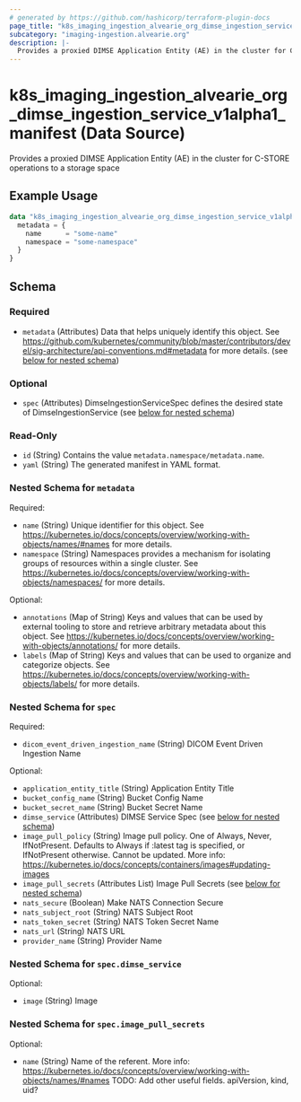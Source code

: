 ```yaml
---
# generated by https://github.com/hashicorp/terraform-plugin-docs
page_title: "k8s_imaging_ingestion_alvearie_org_dimse_ingestion_service_v1alpha1_manifest Data Source - terraform-provider-k8s"
subcategory: "imaging-ingestion.alvearie.org"
description: |-
  Provides a proxied DIMSE Application Entity (AE) in the cluster for C-STORE operations to a storage space
---
```


# k8s_imaging_ingestion_alvearie_org_dimse_ingestion_service_v1alpha1_manifest (Data Source)

Provides a proxied DIMSE Application Entity (AE) in the cluster for C-STORE operations to a storage space

## Example Usage

```terraform
data "k8s_imaging_ingestion_alvearie_org_dimse_ingestion_service_v1alpha1_manifest" "example" {
  metadata = {
    name      = "some-name"
    namespace = "some-namespace"
  }
}
```

<!-- schema generated by tfplugindocs -->
## Schema

### Required

- `metadata` (Attributes) Data that helps uniquely identify this object. See https://github.com/kubernetes/community/blob/master/contributors/devel/sig-architecture/api-conventions.md#metadata for more details. (see [below for nested schema](#nestedatt--metadata))

### Optional

- `spec` (Attributes) DimseIngestionServiceSpec defines the desired state of DimseIngestionService (see [below for nested schema](#nestedatt--spec))

### Read-Only

- `id` (String) Contains the value `metadata.namespace/metadata.name`.
- `yaml` (String) The generated manifest in YAML format.

<a id="nestedatt--metadata"></a>
### Nested Schema for `metadata`

Required:

- `name` (String) Unique identifier for this object. See https://kubernetes.io/docs/concepts/overview/working-with-objects/names/#names for more details.
- `namespace` (String) Namespaces provides a mechanism for isolating groups of resources within a single cluster. See https://kubernetes.io/docs/concepts/overview/working-with-objects/namespaces/ for more details.

Optional:

- `annotations` (Map of String) Keys and values that can be used by external tooling to store and retrieve arbitrary metadata about this object. See https://kubernetes.io/docs/concepts/overview/working-with-objects/annotations/ for more details.
- `labels` (Map of String) Keys and values that can be used to organize and categorize objects. See https://kubernetes.io/docs/concepts/overview/working-with-objects/labels/ for more details.


<a id="nestedatt--spec"></a>
### Nested Schema for `spec`

Required:

- `dicom_event_driven_ingestion_name` (String) DICOM Event Driven Ingestion Name

Optional:

- `application_entity_title` (String) Application Entity Title
- `bucket_config_name` (String) Bucket Config Name
- `bucket_secret_name` (String) Bucket Secret Name
- `dimse_service` (Attributes) DIMSE Service Spec (see [below for nested schema](#nestedatt--spec--dimse_service))
- `image_pull_policy` (String) Image pull policy. One of Always, Never, IfNotPresent. Defaults to Always if :latest tag is specified, or IfNotPresent otherwise. Cannot be updated. More info: https://kubernetes.io/docs/concepts/containers/images#updating-images
- `image_pull_secrets` (Attributes List) Image Pull Secrets (see [below for nested schema](#nestedatt--spec--image_pull_secrets))
- `nats_secure` (Boolean) Make NATS Connection Secure
- `nats_subject_root` (String) NATS Subject Root
- `nats_token_secret` (String) NATS Token Secret Name
- `nats_url` (String) NATS URL
- `provider_name` (String) Provider Name

<a id="nestedatt--spec--dimse_service"></a>
### Nested Schema for `spec.dimse_service`

Optional:

- `image` (String) Image


<a id="nestedatt--spec--image_pull_secrets"></a>
### Nested Schema for `spec.image_pull_secrets`

Optional:

- `name` (String) Name of the referent. More info: https://kubernetes.io/docs/concepts/overview/working-with-objects/names/#names TODO: Add other useful fields. apiVersion, kind, uid?
